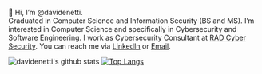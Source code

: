 👋 Hi, I’m @davidenetti.
\
Graduated in Computer Science and Information Security (BS and MS). I’m interested in Computer Science and specifically in Cybersecurity and Software Engineering. I work as Cybersecurity Consultant at [RAD Cyber Security](https://radsec.it/en/). You can reach me via [LinkedIn](https://www.linkedin.com/in/davidenetti/) or [Email](davide.netti4@gmail.com).

![davidenetti's github stats](https://github-readme-stats.vercel.app/api?username=davidenetti&show_icons=true&theme=radical&hide_border=true)
[![Top Langs](https://github-readme-stats.vercel.app/api/top-langs/?username=davidenetti&layout=demo&theme=radical&hide_border=true)](https://github.com/anuraghazra/github-readme-stats)
